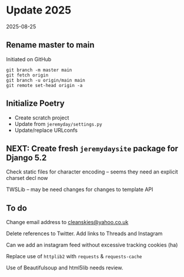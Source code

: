 # Update 2025

2025-08-25


## Rename master to main

Initiated on GitHub

    git branch -m master main
    git fetch origin
    git branch -u origin/main main
    git remote set-head origin -a

## Initialize Poetry

- Create scratch project
- Update from `jeremyday/settings.py`
- Update/replace URLconfs

## NEXT:  Create fresh `jeremydaysite` package for Django 5.2


Check static files for character encoding – seems they need an explicit charset decl now

TWSLib – may be need changes for changes to template API

## To do


Change email address to cleanskies@yahoo.co.uk

Delete references to Twitter. Add links to Threads and Instagram


Can we add an instagram feed without excessive tracking cookies (ha)

Replace use of `httplib2` with `requests` & `requests-cache`

Use of Beautifulsoup and html5lib needs review.
